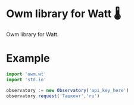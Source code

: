 # Owm library for Watt 🌡️
Owm library for Watt.

# Example
```ts
import 'owm.wt'
import 'std.io'

observatory := new Observatory('api_key_here')
observatory.request('Ташкент','ru')
```
